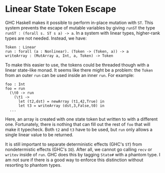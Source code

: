 # Linear State Token Escape

GHC Haskell makes it possible to perform in-place mutation with `ST`. This
system prevents the escape of mutable variables by giving `runST` the
type `runST : (forall s. ST s a) -> a`. In a system with linear types,
higher-rank types are not needed. Instead, we have:

    Token : Linear
    run : forall (a : Nonlinear). (Token -> (Token, a)) -> a
    writeArray : (MutArray a, Int, a, Token) -> Token

To make this easier to use, the tokens could be threaded though with a linear
state-like monad. It seems like there might be a problem: the `Token` from an
outer `run` can be used inside an inner `run`. For example:

    foo : Int
    foo = run
      (\t0 -> run
        (\t1 ->
          let (t2,dst) = newArray (t1,42,True) in
          let t3 = writeArray (dst,3,False,t0) in
      ...

Here, an array is created with one state token but written to with a different
one. Fortunately, there is nothing that can fill out the rest of `foo` that
will make it typecheck. Both `t2` and `t3` have to be used, but `run` only allows
a single linear value to be returned.

It is still important to separate deterministic effects (GHC's `ST`) from
nondetermistic effects (GHC's `IO`). After all, we cannot go calling `recv`
or `writev` inside of `run`. GHC does this by tagging `State#` with a phantom
type. I am not sure if there is a good way to enforce this distinction without
resorting to phantom types.
